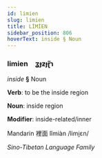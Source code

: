 ```yaml
---
id: limien
slug: limien
title: LİMİEN
sidebar_position: 806
hoverText: inside § Noun
---
```


### limien&emsp;<span kind="abugida">ʓɟƶɟɽ̃ɿ</span>

*inside* **§** Noun

**Verb**: to be the inside region

**Noun**: inside region

**Modifier**: inside-related/inner

Mandarin 裡面 lǐmiàn /limi̯ɛn/

*Sino-Tibetan Language Family*